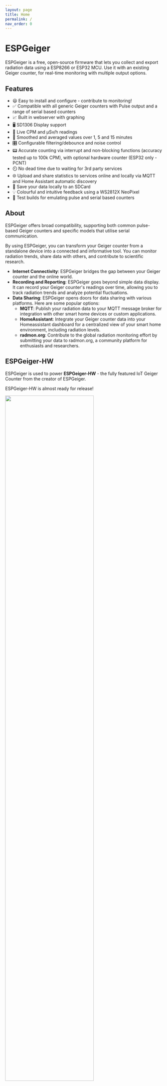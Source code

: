 ```yaml
---
layout: page
title: Home
permalink: /
nav_order: 0
---
```


# ESPGeiger

ESPGeiger is a free, open-source firmware that lets you collect and export radiation data using a ESP8266 or ESP32 MCU. Use it with an existing Geiger counter, for real-time monitoring with multiple output options.

## Features
- 😃 Easy to install and configure - contribute to monitoring!
- ✅ Compatible with all generic Geiger counters with Pulse output and a range of serial based counters
- 📈 Built in webserver with graphing
- 🖥️ SD1306 Display support
- 🔴 Live CPM and μSv/h readings
- 🔢 Smoothed and averaged values over 1, 5 and 15 minutes
- 🎛️ Configurable filtering/debounce and noise control
- 📟 Accurate counting via interrupt and non-blocking functions (accuracy tested up to 100k CPM), with optional hardware counter (ESP32 only - PCNT)
- ⏲️ No dead time due to waiting for 3rd party services
- 🌐 Upload and share statistics to services online and locally via MQTT and Home Assistant automatic discovery
- 💾 Save your data locally to an SDCard
- 💡 Colourful and intuitive feedback using a WS2812X NeoPixel
- 🚧 Test builds for emulating pulse and serial based counters

## About

ESPGeiger offers broad compatibility, supporting both common pulse-based Geiger counters and specific models that utilise serial communication.

By using ESPGeiger, you can transform your Geiger counter from a standalone device into a connected and informative tool. You can monitor radiation trends, share data with others, and contribute to scientific research.

- __Internet Connectivity__: ESPGeiger bridges the gap between your Geiger counter and the online world.
- __Recording and Reporting__: ESPGeiger goes beyond simple data display. It can record your Geiger counter's readings over time, allowing you to track radiation trends and analyze potential fluctuations.
- __Data Sharing__:  ESPGeiger opens doors for data sharing with various platforms. Here are some popular options:
    - __MQTT__: Publish your radiation data to your MQTT message broker for integration with other smart home devices or custom applications.
    - __HomeAssistant__: Integrate your Geiger counter data into your Homeassistant dashboard for a centralized view of your smart home environment, including radiation levels.
    - __radmon.org__: Contribute to the global radiation monitoring effort by submitting your data to radmon.org, a community platform for enthusiasts and researchers.

## ESPGeiger-HW

ESPGeiger is used to power __ESPGeiger-HW__ - the fully featured IoT Geiger Counter from the creator of ESPGeiger.

ESPGeiger-HW is almost ready for release!

<img src="../img/ESPGeiger-HW-STS-5.jpg" width="75%"/>
